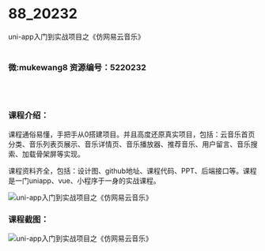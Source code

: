 # 88_20232
uni-app入门到实战项目之《仿网易云音乐》
<br/></br>
<h3>微:mukewang8 资源编号：5220232</h3>
<br/></br>
<h3>课程介绍：</h3>
<p>课程通俗易懂，手把手从0搭建项目。并且高度还原真实项目，包括：云音乐首页分类、音乐列表页展示、音乐详情页、音乐播放器、推荐音乐、用户留言、音乐搜索、加载骨架屏等实现。</p>
<p>课程资料齐全，包括：设计图、github地址、课程代码、PPT、后端接口等。课程是一门uniapp、vue、小程序于一身的实战课程。</p>
<p><img src="https://www.ko996.com/wp-content/uploads/img/2021/06/1-52-300x147.png" alt="uni-app入门到实战项目之《仿网易云音乐》"></p>
<div class="info-desc">
<h3>课程截图：</h3>
<p><img src="https://www.ko996.com/wp-content/uploads/img/2021/06/2-48.png" alt="uni-app入门到实战项目之《仿网易云音乐》"></p>


			
</div>
